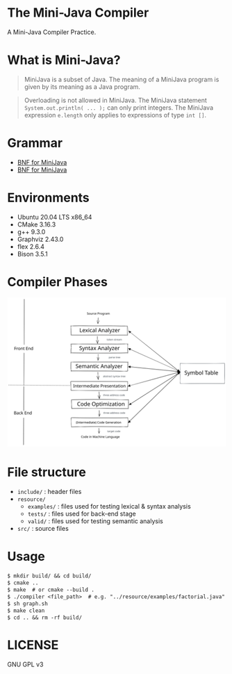 The Mini-Java Compiler
======

A Mini-Java Compiler Practice.

# What is Mini-Java?

> MiniJava is a subset of Java. The meaning of a MiniJava program is given by its meaning as a Java program.  

> Overloading is not allowed in MiniJava. The MiniJava statement `System.out.println( ... );` can only print integers. The MiniJava expression `e.length` only applies to expressions of type `int []`.

# Grammar

* [BNF for MiniJava](https://www.cambridge.org/us/features/052182060X/grammar.html)
* [BNF for MiniJava](https://web.cs.ucla.edu/classes/spring11/cs132/cs132/mj/minijava.html)

# Environments

* Ubuntu 20.04 LTS x86_64
* CMake 3.16.3
* g++ 9.3.0
* Graphviz 2.43.0
* flex 2.6.4
* Bison 3.5.1

# Compiler Phases

<div align="center">
    <img src="resource/phases.svg" 
        width="600" height="auto" alt="Compiler Phases">
</div>

# File structure

* `include/` : header files
* `resource/`
  * `examples/` : files used for testing lexical & syntax analysis
  * `tests/` : files used for back-end stage
  * `valid/` : files used for testing semantic analysis
* `src/` : source files

# Usage

``` shell
$ mkdir build/ && cd build/
$ cmake ..
$ make  # or cmake --build .
$ ./compiler <file_path>  # e.g. "../resource/examples/factorial.java"
$ sh graph.sh
$ make clean
$ cd .. && rm -rf build/
```

# LICENSE

GNU GPL v3


